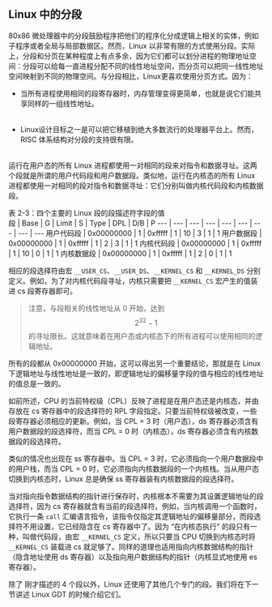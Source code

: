## Linux 中的分段

80x86 微处理器中的分段鼓励程序把他们的程序化分成逻辑上相关的实体，例如子程序或者全局与局部数据区。然而，Linux 以非常有限的方式使用分段。实际上，分段和分页在某种程度上有点多余，因为它们都可以划分进程的物理地址空间：分段可以给每一直进程分配不同的线性地址空间，而分页可以把同一线性地址空间映射到不同的物理空间。与分段相比，Linux更喜欢使用分页方式。因为：

- 当所有进程使用相同的段寄存器时，内存管理变得更简单，也就是说它们能共享同样的一组线性地址。  
&emsp;

- Linux设计目标之一是可以把它移植到绝大多数流行的处理器平台上。然而，RISC 体系结构对分段的支持很有限。  
&emsp;

运行在用户态的所有 Linux 进程都使用一对相同的段来对指令和数据寻址。这两个段就是所谓的用户代码段和用户数据段。类似地，运行在内核态的所有 Linux 进程都使用一对相同的段对指令和数据寻址：它们分别叫做内核代码段和内核数据段。

表 2-3：四个主要的 Linux 段的段描述符字段的值  
段 | Base | G | Limit | S | Type | DPL | D/B | P
--- | --- | --- | --- | --- | --- | --- | --- | ---
用户代码段 | 0x00000000 | 1 | 0xfffff | 1 | 10 | 3 | 1 | 1
用户数据段 | 0x00000000 | 1 | 0xfffff | 1 | 2 | 3 | 1 | 1
内核代码段 | 0x00000000 | 1 | 0xfffff | 1 | 10 | 0 | 1 | 1
内核数据段 | 0x00000000 | 1 | 0xfffff | 1 | 2 | 0 | 1 | 1

相应的段选择符由宏 `__USER_CS`、`__USER_DS`、`__KERNEL_CS` 和 `__KERNEL_DS` 分别定义。例如，为了对内核代码段寻址，内核只需要把 `__KERNEL_CS` 宏产生的值装进 cs 段寄存器即可。

> 注意，与段相关的线性地址从 0 开始，达到 $$2^{32} - 1$$ 的寻址限长。这就意味着在用户态或内核态下的所有进程可以使用相同的逻辑地址。

所有的段都从 0x00000000 开始，这可以得出另一个重要结论，那就是在 Linux 下逻辑地址与线性地址是一致的，即逻辑地址的偏移量字段的值与相应的线性地址的值总是一致的。

如前所述，CPU 的当前特权级（CPL）反映了进程是在用户态还是内核态，并由存放在 cs 寄存器中的段选择符的 RPL 字段指定。只要当前特权级被改变，一些段寄存器必须相应的更新。例如，当 CPL = 3 时（用户态），ds 寄存器必须含有用户数据段的段选择符，而当 CPL = 0 时（内核态），ds 寄存器必须含有内核数据段的段选择符。

类似的情况也出现在 ss 寄存器中。当 CPL = 3 时，它必须指向一个用户数据段中的用户栈，而当 CPL = 0 时，它必须指向内核数据段的一个内核栈。当从用户态切换到内核态时，Linux 总是确保 ss 寄存器装有内核数据段的段选择符。

当对指向指令数据结构的指针进行保存时，内核根本不需要为其设置逻辑地址的段选择符，因为 cs 寄存器就含有当前的段选择符。例如，当内核调用一个函数时，它执行一条 `call` 汇编语言指令，该指令仅指定其逻辑地址的偏移量部分，而段选择符不用设置，它已经隐含在 cs 寄存器中了。因为 “在内核态执行” 的段只有一种，叫做代码段，由宏 `__KERNEL_CS` 定义，所以只要当 CPU 切换到内核态时将 `__KERNEL_CS` 装载进 cs 就足够了。同样的道理也适用指向内核数据结构的指针（隐含地址使用 ds 寄存器）以及指向用户数据结构的指针（内核显式地使用 es 寄存器）。

除了 刚才描述的 4 个段以外，Linux 还使用了其他几个专门的段。我们将在下一节讲述 Linux GDT 的时候介绍它们。
